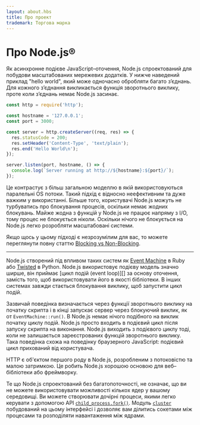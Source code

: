 ```yaml
---
layout: about.hbs
title: Про проект
trademark: Торгова марка
---
```


# Про Node.js&reg;

Як асинхронне подієве JavaScript–оточення, Node.js спроектований для побудови
масштабованих мережевих додатків. У нижче наведений приклад "hello world", який
може одночасно обробляти багато з’єднань. Для кожного з’єднання викликається
функція зворотнього виклику, проте коли з’єднань немає Node.js засинає.

```javascript
const http = require('http');

const hostname = '127.0.0.1';
const port = 3000;

const server = http.createServer((req, res) => {
  res.statusCode = 200;
  res.setHeader('Content-Type', 'text/plain');
  res.end('Hello World\n');
});

server.listen(port, hostname, () => {
  console.log(`Server running at http://${hostname}:${port}/`);
});
```

Це контрастує з більш загальною моделлю в якій використовуються паралельні OS
потоки. Такий підхід є відносно неефективним та дуже важким у використанні.
Більше того, користувачі Node.js можуть не турбуватись про блокування процесів,
оскільки немає жодних блокувань. Майже жодна з функцій у Node.js
не працює напряму з I/O, тому процес не блокується ніколи. Оскільки нічого
не блокується на Node.js легко розробляти масштабовані системи.

Якщо щось у цьому підході є незрозумілим для вас, то можете переглянути
повну статтю [Blocking vs Non-Blocking][].

---

Node.js створений під впливом таких систем як [Event Machine][] в Ruby або
[Twisted][] в Python. Node.js використовує подієву модель значно ширше,
він приймає [цикл подій (event loop)][] за основу оточення, замість того,
щоб використовувати його в якості бібліотеки. В інших системах завжди стається
блокування виклику, щоб запустити цикл подій.

Зазвичай поведінка визначається через функції зворотнього виклику на початку
скрипта і в кінці запускає сервер через блокуючий виклик,
як от `EventMachine::run()`. В Node.js немає нічого подібного на виклик початку
циклу подій. Node.js просто входить в подієвий цикл після запуску скрипта на
виконання. Node.js виходить з подієвого циклу тоді, коли не залишається
зареєстрованих функцій зворотнього виклику. Така поведінка схожа на поведінку
браузерного JavaScript: подієвий цикл прихований від користувача.

HTTP є об'єктом першого роду в Node.js, розробленим з потоковістю та малою затримкою. Це робить Node.js хорошою основою для веб–бібліотеки або фреймворку.

Те що Node.js спроектований без багатопоточності, не означає, що ви не можете
використовувати можливості кількох ядер у вашому середовищі. Ви можете
створювати дочірні процеси, якими легко керувати з допомогою API
[`child_process.fork()`][]. Модуль [`cluster`][] побудований на цьому
інтерфейсі і дозволяє вам ділитись сокетами між процесами та
розподіляти навантаження між ядрами.

[Blocking vs Non-Blocking]: https://nodejs.org/en/docs/guides/blocking-vs-non-blocking/
[`child_process.fork()`]: https://nodejs.org/api/child_process.html#child_process_child_process_fork_modulepath_args_options
[`cluster`]: https://nodejs.org/api/cluster.html
[event loop]: https://nodejs.org/en/docs/guides/event-loop-timers-and-nexttick/
[Event Machine]: https://github.com/eventmachine/eventmachine
[Twisted]: http://twistedmatrix.com/
